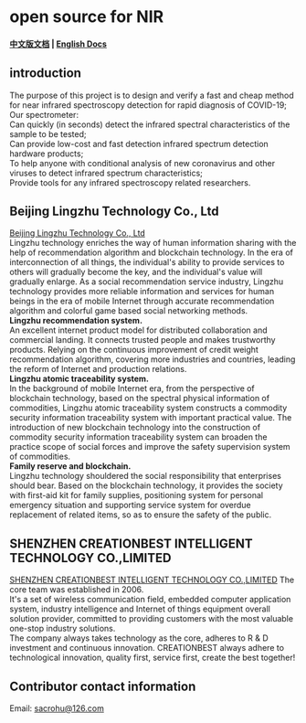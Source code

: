 # open source for NIR

#### [中文版文档](https://github.com/sacrohu/NIRDevelopment/blob/master/README-cn.md)   |   [English Docs](https://github.com/sacrohu/NIRDevelopment/blob/master/README.md)

## introduction
The purpose of this project is to design and verify a fast and cheap method for near infrared spectroscopy detection for rapid diagnosis of COVID-19;   
Our spectrometer:    
Can quickly (in seconds) detect the infrared spectral characteristics of the sample to be tested;    
Can provide low-cost and fast detection infrared spectrum detection hardware products;   
To help anyone with conditional analysis of new coronavirus and other viruses to detect infrared spectrum characteristics;   
Provide tools for any infrared spectroscopy related researchers.   

## Beijing Lingzhu Technology Co., Ltd
[Beijing Lingzhu Technology Co., Ltd](http://www.ofworld.com/)   
Lingzhu technology enriches the way of human information sharing with the help of recommendation algorithm and blockchain technology. In the era of interconnection of all things, the individual's ability to provide services to others will gradually become the key, and the individual's value will gradually enlarge. As a social recommendation service industry, Lingzhu technology provides more reliable information and services for human beings in the era of mobile Internet through accurate recommendation algorithm and colorful game based social networking methods.   
**Lingzhu recommendation system.**    
An excellent internet product model for distributed collaboration and commercial landing. It connects trusted people and makes trustworthy products. Relying on the continuous improvement of credit weight recommendation algorithm, covering more industries and countries, leading the reform of Internet and production relations.   
**Lingzhu atomic traceability system.**    
In the background of mobile Internet era, from the perspective of blockchain technology, based on the spectral physical information of commodities, Lingzhu atomic traceability system constructs a commodity security information traceability system with important practical value. The introduction of new blockchain technology into the construction of commodity security information traceability system can broaden the practice scope of social forces and improve the safety supervision system of commodities.   
**Family reserve and blockchain.**    
Lingzhu technology shouldered the social responsibility that enterprises should bear. Based on the blockchain technology, it provides the society with first-aid kit for family supplies, positioning system for personal emergency situation and supporting service system for overdue replacement of related items, so as to ensure the safety of the public.   

## SHENZHEN CREATIONBEST INTELLIGENT TECHNOLOGY CO.,LIMITED 
[SHENZHEN CREATIONBEST INTELLIGENT TECHNOLOGY CO.,LIMITED](http://www.createbest.com.cn/) 
The core team was established in 2006.    
It's a set of wireless communication field, embedded computer application system, industry intelligence and Internet of things equipment overall solution provider, committed to providing customers with the most valuable one-stop industry solutions.    
The company always takes technology as the core, adheres to R & D investment and continuous innovation. CREATIONBEST always adhere to technological innovation, quality first, service first, create the best together!   

## Contributor contact information
Email:  sacrohu@126.com